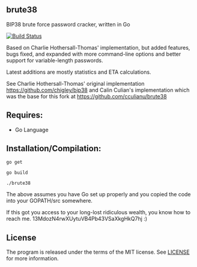 ## brute38

BIP38 brute force password cracker, written in Go

[![Build Status](https://travis-ci.org/piezzo/timestamp.svg?branch=master)](https://travis-ci.org/piezzo/brute38)

Based on Charlie Hothersall-Thomas' implementation, but added features, bugs fixed,
and expanded with more command-line options and better support for variable-length passwords.

Latest additions are mostly statistics and ETA calculations.

See Charlie Hothersall-Thomas' original implementation  https://github.com/chigley/bip38 and Calin Culian's implementation which was the base for this fork at https://github.com/cculianu/brute38

## Requires:

- Go Language

## Installation/Compilation:
```
go get

go build

./brute38
```
The above assumes you have Go set up properly and you copied the code into your GOPATH/src somewhere.

If this got you access to your long-lost ridiculous wealth, you know how to reach me. 13MdozN4rwXUytuVB4Pb43VSaXkgHkQ7hj :)


## License

The program is released under the terms of the MIT license. See [LICENSE](LICENSE) for more information.

